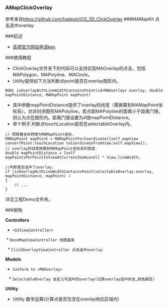### AMapClickOverlay  
参考来自<https://github.com/hadesh/iOS_3D_ClickOverlay>
###MAMapKit 点击选中overlay

###前述

* [高德官方网站申请key](http://lbs.amap.com/dev/key/app).

###使用教程

* ClickOverlay文件夹下的代码可以支持实现MAOverlay的点击，包括MAPolygon、MAPolyline、MACircle。
* Utility提供如下方法判断点point是否在overlay图形内。
```
BOOL isOverlayWithLineWidthContainsPoint(id<MAOverlay> overlay, double mapPointDistance, MAMapPoint mapPoint)
```
* 其中参数mapPointDistance提供了overlay的线宽（需换算到MAMapPoint坐标系）。对非封闭图形MAPolyline，若点距MAPolyline的距离小于距离门限，则认为点在图形内。距离门限设置为4倍mapPointDistance。
* 举个例子,判断点touchLocation是否在selectableOverlay内。
```
// 把屏幕坐标转换为MAMapPoint坐标.
MAMapPoint mapPoint = MAMapPointForCoordinate([self.mapView convertPoint:touchLocation toCoordinateFromView:self.mapView]);
// overlay的线宽换算到MAMapPoint坐标系的宽度.
double mapPointDistance = [self mapPointsPerPointInViewAtCurrentZoomLevel] * View.lineWidth;
              
//判断是否选中了overlay.
if (isOverlayWithLineWidthContainsPoint(selectableOverlay.overlay, mapPointDistance, mapPoint) )
{
    // ... 
}
```

详见工程Demo文件夹。

###架构

**Controllers**

* `<UIViewController>`

  * `BaseMapViewController 地图基类`
  
   *  `ClickOverlayViewController 点击选中overlay`
   
**Models**

* `Conform to <MAOverlay>`

    * `SelectableOverlay 自定义可选中的overlay(记录overlay选中状态,颜色属性)`
    
**Utility**

 * Utility 数学运算(计算点是否包含在overlay响应区域内)
